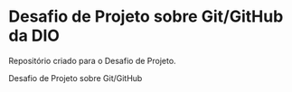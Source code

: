 # Desafio de Projeto sobre Git/GitHub da DIO
Repositório criado para o Desafio de Projeto.

Desafio de Projeto sobre Git/GitHub

